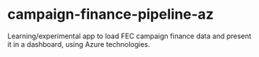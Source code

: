 # campaign-finance-pipeline-az
Learning/experimental app to load FEC campaign finance data and present it in a dashboard, using Azure technologies.
